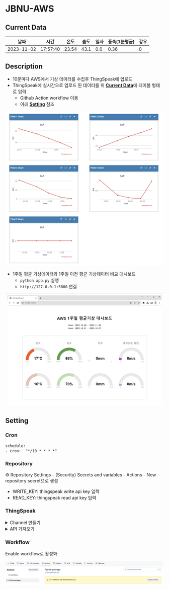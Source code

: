 ﻿# JBNU-AWS

## Current Data
| 날짜 | 시간 | 온도 | 습도 | 일사 | 풍속(1분평균) | 강우 |
| --- | --- | --- | --- | --- | --- | --- |
| 2023-11-02 | 17:57:40 | 23.54 | 43.1 | 0.0 | 0.36 | 0 |

## Description
- 10분마다 AWS에서 기상 데이터를 수집후 ThingSpeak에 업로드
- ThingSpeak에 실시간으로 업로드 된 데이터를 위 [**Current Data**](https://github.com/riverallzero/JBNU-AWS#current-data)에 테이블 형태로 입력
    - Github Action workflow 이용
    - 아래 [**Setting**](https://github.com/riverallzero/JBNU-AWS#thingspeak) 참조

<div align="center" style="display:flex;"> 
    <img src='.asset/thingspeak-result.png' width='600'/>
</div>

- 1주일 평균 기상데이터와 1주일 이전 평균 기상데이터 비교 대시보드
  - ```python app.py``` 실행
  - ```http://127.0.0.1:5000``` 연결
    
|![](.asset/dashboard.png)|
---|

## Setting
### Cron
```
schedule:
- cron:  "*/10 * * * *"
```

### Repository
⚙︎ Repository Settings - (Security) Secrets and variables - Actions - New repository secret으로 생성
- WRITE_KEY: thingspeak write api key 입력
- READ_KEY: thingspeak read api key 입력

### ThingSpeak
<details>
<summary>Channel 만들기</summary>

- field 생성
- github 링크 첨부

![](.asset/thingspeak-channel.png)
</details>

<details>
<summary>API 가져오기</summary>

![](.asset/thingspeak-api.png)
</details>

### Workflow
Enable workflow로 활성화

![](.asset/workflow.png)
